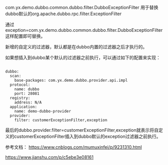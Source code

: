 com.yx.demo.dubbo.common.dubbo.filter.DubboExceptionFilter 用于替换dubbo默认的org.apache.dubbo.rpc.filter.ExceptionFilter

通过 exception=com.yx.demo.dubbo.common.dubbo.filter.DubboExceptionFilter 这样配置即可替换。

新增的自定义的过滤器，默认都是在dubbo内置的过滤器之后才执行的。

如果想插入到dubbo某个默认的过滤器之前执行，可以通过如下的配置来实现：
```

dubbo:
  scan:
    base-packages: com.yx.demo.dubbo.provider.api.impl
  protocol:
    name: dubbo
    port: 28081
  registry:
    address: N/A
  application:
    name: demo-dubbo-provider
  provider:
    filter: customerExceptionFilter,exception

```

最后的dubbo.provider.filter=customerExceptionFilter,exception就表示将自定义的customerExceptionFilter插入到dubbo默认的exception过滤器之前执行。


参考文档：
https://www.cnblogs.com/mumuxinfei/p/9231310.html

https://www.jianshu.com/p/c5ebe3e08161

